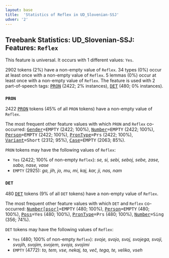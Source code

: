 ```yaml
---
layout: base
title:  'Statistics of Reflex in UD_Slovenian-SSJ'
udver: '2'
---
```


## Treebank Statistics: UD_Slovenian-SSJ: Features: `Reflex`

This feature is universal.
It occurs with 1 different values: `Yes`.

2902 tokens (2%) have a non-empty value of `Reflex`.
34 types (0%) occur at least once with a non-empty value of `Reflex`.
5 lemmas (0%) occur at least once with a non-empty value of `Reflex`.
The feature is used with 2 part-of-speech tags: <tt><a href="sl_ssj-pos-PRON.html">PRON</a></tt> (2422; 2% instances), <tt><a href="sl_ssj-pos-DET.html">DET</a></tt> (480; 0% instances).

### `PRON`

2422 <tt><a href="sl_ssj-pos-PRON.html">PRON</a></tt> tokens (45% of all `PRON` tokens) have a non-empty value of `Reflex`.

The most frequent other feature values with which `PRON` and `Reflex` co-occurred: <tt><a href="sl_ssj-feat-Gender.html">Gender</a></tt><tt>=EMPTY</tt> (2422; 100%), <tt><a href="sl_ssj-feat-Number.html">Number</a></tt><tt>=EMPTY</tt> (2422; 100%), <tt><a href="sl_ssj-feat-Person.html">Person</a></tt><tt>=EMPTY</tt> (2422; 100%), <tt><a href="sl_ssj-feat-PronType.html">PronType</a></tt><tt>=Prs</tt> (2422; 100%), <tt><a href="sl_ssj-feat-Variant.html">Variant</a></tt><tt>=Short</tt> (2312; 95%), <tt><a href="sl_ssj-feat-Case.html">Case</a></tt><tt>=EMPTY</tt> (2063; 85%).

`PRON` tokens may have the following values of `Reflex`:

* `Yes` (2422; 100% of non-empty `Reflex`): <em>se, si, sebi, seboj, sebe, zase, sabo, nase, vase</em>
* `EMPTY` (2925): <em>ga, jih, jo, mu, mi, kaj, kar, ji, nas, nam</em>

### `DET`

480 <tt><a href="sl_ssj-pos-DET.html">DET</a></tt> tokens (9% of all `DET` tokens) have a non-empty value of `Reflex`.

The most frequent other feature values with which `DET` and `Reflex` co-occurred: <tt><a href="sl_ssj-feat-Number-psor.html">Number[psor]</a></tt><tt>=EMPTY</tt> (480; 100%), <tt><a href="sl_ssj-feat-Person.html">Person</a></tt><tt>=EMPTY</tt> (480; 100%), <tt><a href="sl_ssj-feat-Poss.html">Poss</a></tt><tt>=Yes</tt> (480; 100%), <tt><a href="sl_ssj-feat-PronType.html">PronType</a></tt><tt>=Prs</tt> (480; 100%), <tt><a href="sl_ssj-feat-Number.html">Number</a></tt><tt>=Sing</tt> (356; 74%).

`DET` tokens may have the following values of `Reflex`:

* `Yes` (480; 100% of non-empty `Reflex`): <em>svoje, svojo, svoj, svojega, svoji, svojih, svojim, svojem, svoja, svojimi</em>
* `EMPTY` (4772): <em>to, tem, vse, nekaj, ta, več, tega, te, veliko, vseh</em>

